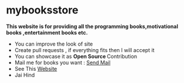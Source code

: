 # mybooksstore
<strong>This website is for providing all the programming books,motivational books ,entertainment books etc.</strong>

<ul>
  <li> You can improve the look of site</li>
  <li>Create pull requests , if everything fits then I will accept it</li>
  <li>You can showcase it as <strong> Open Source </strong> Contribution</li>
  <li> Mail me for books you want : <a href="mailto:rakeshkp5876@gmail.com">Send Mail</a> </li>
  <li> See This <a target="_blank" href="https://rakesh5876.github.io/My_Book_Store/" > Website </a></li>
  <li> Jai Hind </li>
</ul>
